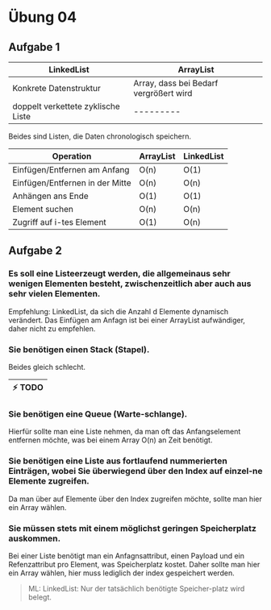 # Übung 04

## Aufgabe 1

| LinkedList                         | ArrayList                              |
| ---------------------------------- | -------------------------------------- |
| Konkrete Datenstruktur             | Array, dass bei Bedarf vergrößert wird |
| doppelt verkettete zyklische Liste | ---------                              |

Beides sind Listen, die Daten chronologisch speichern.

| Operation                       | ArrayList | LinkedList |
| ------------------------------- | --------- | ---------- |
| Einfügen/Entfernen am Anfang    | O(n)      | O(1)       |
| Einfügen/Entfernen in der Mitte | O(n)      | O(n)       |
| Anhängen ans Ende               | O(1)      | O(1)       |
| Element suchen                  | O(n)      | O(n)       |
| Zugriff auf i-tes Element       | O(1)      | O(n)       |

## Aufgabe 2

### Es soll eine Listeerzeugt werden, die allgemeinaus sehr wenigen Elementen besteht, zwischenzeitlich aber auch aus sehr vielen Elementen.

Empfehlung: LinkedList, da sich die Anzahl d Elemente dynamisch verändert. Das Einfügen am Anfagn ist bei einer ArrayList aufwändiger, daher nicht zu empfehlen.

### Sie benötigen einen Stack (Stapel).

Beides gleich schlecht.

| ⚡ TODO |
| ------ |

### Sie benötigen eine Queue (Warte-schlange).

Hierfür sollte man eine Liste nehmen, da man oft das Anfangselement entfernen möchte, was bei einem Array O(n) an Zeit benötigt.

### Sie benötigen eine Liste aus fortlaufend nummerierten Einträgen, wobei Sie überwiegend über den Index auf einzel-ne Elemente zugreifen.

Da man über auf Elemente über den Index zugreifen möchte, sollte man hier ein Array wählen.

### Sie müssen stets mit einem möglichst geringen Speicherplatz auskommen.

Bei einer Liste benötigt man ein Anfagnsattribut, einen Payload und ein Refenzattribut pro Element, was Speicherplatz kostet. Daher sollte man hier ein Array wählen, hier muss lediglich der index gespeichert werden.

> ML: LinkedList: Nur  der  tatsächlich  benötigte  Speicher-platz wird belegt.
